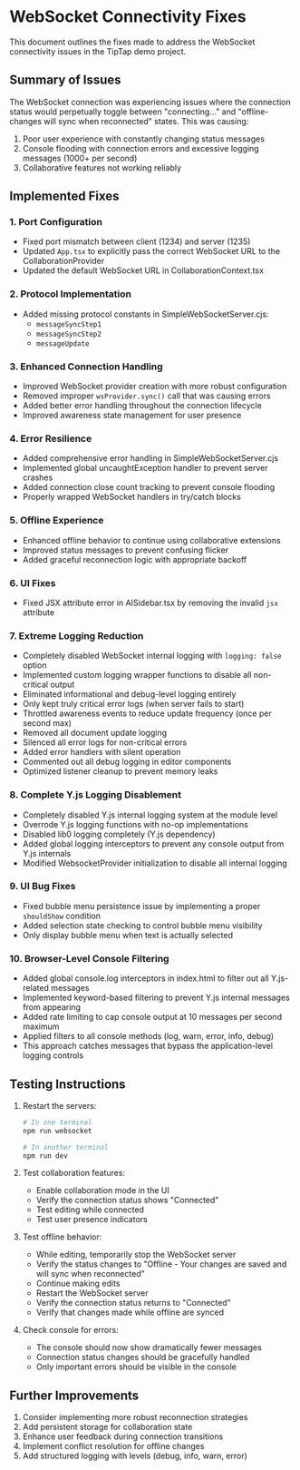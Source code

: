 # WebSocket Connectivity Fixes

This document outlines the fixes made to address the WebSocket connectivity issues in the TipTap demo project.

## Summary of Issues

The WebSocket connection was experiencing issues where the connection status would perpetually toggle between "connecting..." and "offline-changes will sync when reconnected" states. This was causing:

1. Poor user experience with constantly changing status messages
2. Console flooding with connection errors and excessive logging messages (1000+ per second)
3. Collaborative features not working reliably

## Implemented Fixes

### 1. Port Configuration

- Fixed port mismatch between client (1234) and server (1235)
- Updated `App.tsx` to explicitly pass the correct WebSocket URL to the CollaborationProvider
- Updated the default WebSocket URL in CollaborationContext.tsx

### 2. Protocol Implementation

- Added missing protocol constants in SimpleWebSocketServer.cjs:
  - `messageSyncStep1`
  - `messageSyncStep2`
  - `messageUpdate`

### 3. Enhanced Connection Handling

- Improved WebSocket provider creation with more robust configuration
- Removed improper `wsProvider.sync()` call that was causing errors
- Added better error handling throughout the connection lifecycle
- Improved awareness state management for user presence

### 4. Error Resilience

- Added comprehensive error handling in SimpleWebSocketServer.cjs
- Implemented global uncaughtException handler to prevent server crashes
- Added connection close count tracking to prevent console flooding
- Properly wrapped WebSocket handlers in try/catch blocks

### 5. Offline Experience

- Enhanced offline behavior to continue using collaborative extensions
- Improved status messages to prevent confusing flicker
- Added graceful reconnection logic with appropriate backoff

### 6. UI Fixes

- Fixed JSX attribute error in AISidebar.tsx by removing the invalid `jsx` attribute

### 7. Extreme Logging Reduction

- Completely disabled WebSocket internal logging with `logging: false` option
- Implemented custom logging wrapper functions to disable all non-critical output
- Eliminated informational and debug-level logging entirely
- Only kept truly critical error logs (when server fails to start)
- Throttled awareness events to reduce update frequency (once per second max)
- Removed all document update logging
- Silenced all error logs for non-critical errors
- Added error handlers with silent operation
- Commented out all debug logging in editor components
- Optimized listener cleanup to prevent memory leaks

### 8. Complete Y.js Logging Disablement

- Completely disabled Y.js internal logging system at the module level
- Overrode Y.js logging functions with no-op implementations
- Disabled lib0 logging completely (Y.js dependency)
- Added global logging interceptors to prevent any console output from Y.js internals
- Modified WebsocketProvider initialization to disable all internal logging

### 9. UI Bug Fixes

- Fixed bubble menu persistence issue by implementing a proper `shouldShow` condition
- Added selection state checking to control bubble menu visibility
- Only display bubble menu when text is actually selected

### 10. Browser-Level Console Filtering

- Added global console.log interceptors in index.html to filter out all Y.js-related messages
- Implemented keyword-based filtering to prevent Y.js internal messages from appearing
- Added rate limiting to cap console output at 10 messages per second maximum
- Applied filters to all console methods (log, warn, error, info, debug)
- This approach catches messages that bypass the application-level logging controls

## Testing Instructions

1. Restart the servers:
   ```bash
   # In one terminal
   npm run websocket
   
   # In another terminal
   npm run dev
   ```

2. Test collaboration features:
   - Enable collaboration mode in the UI
   - Verify the connection status shows "Connected"
   - Test editing while connected
   - Test user presence indicators

3. Test offline behavior:
   - While editing, temporarily stop the WebSocket server
   - Verify the status changes to "Offline - Your changes are saved and will sync when reconnected"
   - Continue making edits
   - Restart the WebSocket server
   - Verify the connection status returns to "Connected"
   - Verify that changes made while offline are synced

4. Check console for errors:
   - The console should now show dramatically fewer messages
   - Connection status changes should be gracefully handled
   - Only important errors should be visible in the console

## Further Improvements

1. Consider implementing more robust reconnection strategies
2. Add persistent storage for collaboration state
3. Enhance user feedback during connection transitions
4. Implement conflict resolution for offline changes
5. Add structured logging with levels (debug, info, warn, error)
